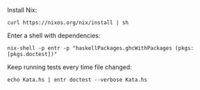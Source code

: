 Install Nix:

```
curl https://nixos.org/nix/install | sh
```

Enter a shell with dependencies:

```
nix-shell -p entr -p "haskellPackages.ghcWithPackages (pkgs: [pkgs.doctest])"
```

Keep running tests every time file changed:

```
echo Kata.hs | entr doctest --verbose Kata.hs
```
